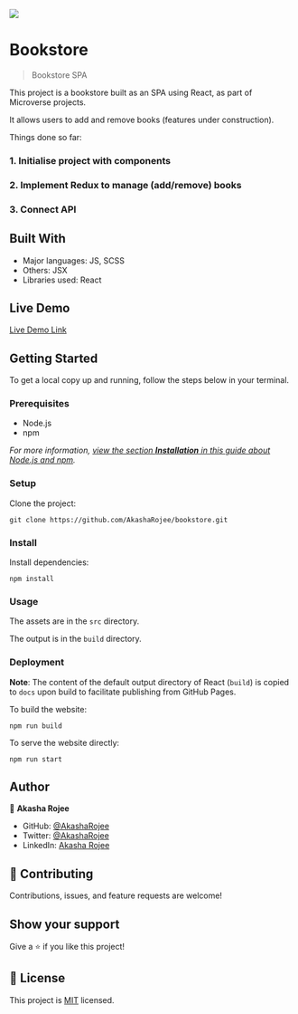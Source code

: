 ![](https://img.shields.io/badge/Microverse-blueviolet)

# Bookstore

> Bookstore SPA

<!-- ![screenshot](screenshot-mobile.png) -->

This project is a bookstore built as an SPA using React, as part of Microverse projects.

It allows users to add and remove books (features under construction).

Things done so far:

### 1. Initialise project with components

### 2. Implement Redux to manage (add/remove) books

### 3. Connect API

## Built With

- Major languages: JS, SCSS
- Others: JSX
- Libraries used: React

## Live Demo

[Live Demo Link](https://AkashaRojee.github.io/bookstore)

## Getting Started

To get a local copy up and running, follow the steps below in your terminal.

### Prerequisites

- Node.js
- npm

_For more information, <a href="https://www.akasharojee.codes/2021/06/20/intro-to-nodejs-and-npm.html" target="_blank">view the section **Installation** in this guide about Node.js and npm</a>._

### Setup

Clone the project:

```
git clone https://github.com/AkashaRojee/bookstore.git
```

### Install

Install dependencies:

```
npm install
```

### Usage

The assets are in the `src` directory.

The output is in the `build` directory.

### Deployment

**Note**: The content of the default output directory of React (`build`) is copied to `docs` upon build to facilitate publishing from GitHub Pages.

To build the website:

```
npm run build
```

To serve the website directly:

```
npm run start
```

## Author

👤 **Akasha Rojee**

- GitHub: [@AkashaRojee](https://github.com/AkashaRojee)
- Twitter: [@AkashaRojee](https://twitter.com/AkashaRojee)
- LinkedIn: [Akasha Rojee](https://linkedin.com/in/AkashaRojee)

## 🤝 Contributing

Contributions, issues, and feature requests are welcome!

<!-- Feel free to check the [issues page](/../../../issues) -->

## Show your support

Give a ⭐️ if you like this project!

## 📝 License

This project is [MIT](./MIT.md) licensed.